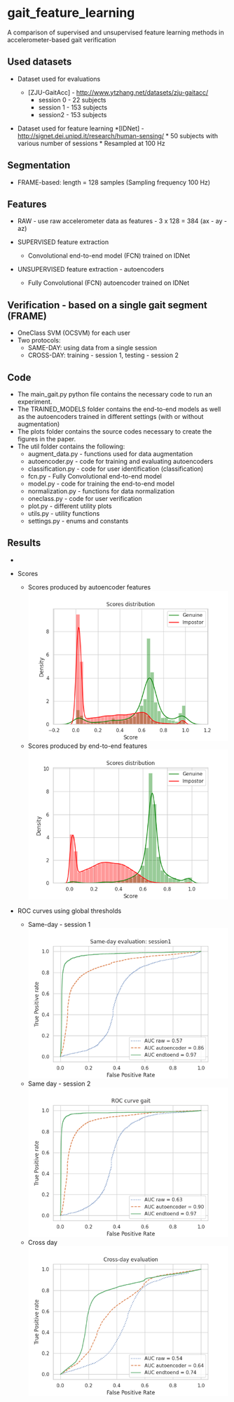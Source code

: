 # gait_feature_learning
A comparison of supervised and unsupervised feature learning methods in accelerometer-based gait verification


## Used datasets
* Dataset used for evaluations
   * [ZJU-GaitAcc] - http://www.ytzhang.net/datasets/zju-gaitacc/
      * session 0 - 22 subjects
      * session 1 - 153 subjects
      * session2 - 153 subjects
   
* Dataset used for feature learning
   *[IDNet] - http://signet.dei.unipd.it/research/human-sensing/
      * 50 subjects with various number of sessions
      * Resampled at 100 Hz


## Segmentation

* FRAME-based: length = 128 samples (Sampling frequency 100 Hz)



## Features
   * RAW - use raw accelerometer data as features - 3 x 128 = 384 (ax - ay - az) 
   * SUPERVISED feature extraction
      * Convolutional end-to-end model (FCN) trained on IDNet
	
   * UNSUPERVISED feature extraction - autoencoders
      * Fully Convolutional (FCN) autoencoder trained on IDNet
      
## Verification - based on a single gait segment (FRAME)
   * OneClass SVM (OCSVM) for each user
   * Two protocols:
      * SAME-DAY: using data from a single session  
      * CROSS-DAY: training - session 1, testing - session 2
            
## Code
  * The main_gait.py python file contains the necessary code to run an experiment.
  * The TRAINED_MODELS folder contains the end-to-end models as well as the autoencoders trained in different settings (with or without augmentation)
  * The plots folder contains the source codes necessary to create the figures in the paper.
  * The util folder contains the following:
    * augment_data.py - functions used for data augmentation
    * autoencoder.py - code for training and evaluating autoencoders
    * classification.py - code for user identification (classification)
    * fcn.py - Fully Convolutional end-to-end model
    * model.py - code for training the end-to-end model
    * normalization.py - functions for data normalization
    * oneclass.py - code for user verification
    * plot.py - different utility plots
    * utils.py - utility functions
    * settings.py - enums and constants

## Results
   * 
   * Scores 
      * Scores produced by autoencoder features
       ![Scores produced by autoencoder features](https://github.com/margitantal68/gait_feature_learning/blob/main/results/scores_gait_autoencoder.png?raw=true)
      * Scores produced by end-to-end features  
      ![Scores produced by end-to-end features](https://github.com/margitantal68/gait_feature_learning/blob/main/results/scores_gait_endtoend.png)


   * ROC curves using global thresholds
      * Same-day - session 1
      ![ROC - same day - session1](https://github.com/margitantal68/gait_feature_learning/blob/main/results/roc_session1_gait.png?raw=true)
      * Same day - session 2
      ![ROC - same day - session2](https://github.com/margitantal68/gait_feature_learning/blob/main/results/roc_session2_gait.png?raw=true)
      * Cross day
      ![ROC - same day - session2](https://github.com/margitantal68/gait_feature_learning/blob/main/results/roc_cross_session_gait.png?raw=true)
   
   
  